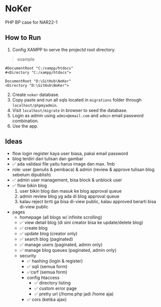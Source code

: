 # NoKer

PHP BP case for NAR22-1

## How to Run

1. Config XAMPP to serve the projectd root directory.

> example

```
#DocumentRoot "C:/xampp/htdocs"
#<Directory "C:/xampp/htdocs">

DocumentRoot "D:\GitHub\NoKer"
<Directory "D:\GitHub\NoKer">
```

2. Create `noker` database.
3. Copy paste and run all sqls located in `migrations` folder through `localhost/phpmyadmin`.
4. Visit `localhost/migrate` in browser to seed the database.
5. Login as admin using `admin@email.com` and `admin` email password combination.
6. Use the app.

## Ideas

- flow login register kaya user biasa, pakai email password
- blog terdiri dari tulisan dan gambar
- ✅ ada validasi file yaitu harus image dan max. 1mb
- role: user (penulis & pembaca) & admin (review & approve tulisan blog sebelum dipublish)
- ✅ admin user management, bisa block & unblock user
- ✅ flow bikin blog
  1. user bikin blog dan masuk ke blog approval queue
  2. admin review blog yg ada di blog approval queue
  3. kalau reject brrti ga bisa di-view public, kalau approved berarti bisa di-view public
- pages
  -  homepage (all blogs w/ infinite scrolling)
    - ✅ view detail blog (di sini creator bisa ke update/delete blog)
    - ✅ create blog
    - ✅ update blog (creator only)
    - ✅ search blog (paginated)
    - ✅ manage users (paginated, admin only)
    - ✅ manage blog queues (paginated, admin only)
  - security
    - ✅ hashing (login & register)
    - ✅ sqli (semua form)
    - ✅csrf (semua form)
    - config htaccess
       - ✅ directory listing
       - ✅ custom error page
       - ✅ pretty url (/home.php jadi /home aja)
    - ✅ cors (ketika ajax)
